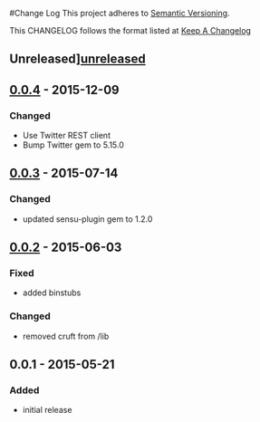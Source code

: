 #Change Log
This project adheres to [Semantic Versioning](http://semver.org/).

This CHANGELOG follows the format listed at [Keep A Changelog](http://keepachangelog.com/)

## Unreleased][unreleased]

## [0.0.4] - 2015-12-09
### Changed
- Use Twitter REST client
- Bump Twitter gem to 5.15.0

## [0.0.3] - 2015-07-14
### Changed
- updated sensu-plugin gem to 1.2.0

## [0.0.2] - 2015-06-03
### Fixed
- added binstubs

### Changed
- removed cruft from /lib

## 0.0.1 - 2015-05-21
### Added
- initial release

[Unreleased]: https://github.com/sensu-plugins/sensu-plugins-twitter/compare/0.0.4...HEAD
[0.0.4]: https://github.com/sensu-plugins/sensu-plugins-twitter/compare/0.0.3...0.0.4
[0.0.3]: https://github.com/sensu-plugins/sensu-plugins-twitter/compare/0.0.2...0.0.3
[0.0.2]: https://github.com/sensu-plugins/sensu-plugins-twitter/compare/0.0.1...0.0.2
